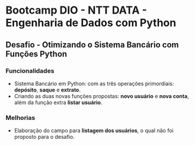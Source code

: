 # Bootcamp DIO - NTT DATA - Engenharia de Dados com Python

## Desafio - Otimizando o Sistema Bancário com Funções Python

### Funcionalidades

- Sistema Bancário em Python: com as três operações primordiais: **depósito**, **saque** e **extrato**.
- Criando as duas novas funções propostas: **novo usuário** e **nova conta**, além da função extra **listar usuário**.


### Melhorias

- Elaboração do campo para **listagem dos usuários**, o qual não foi proposto para o desafio.
